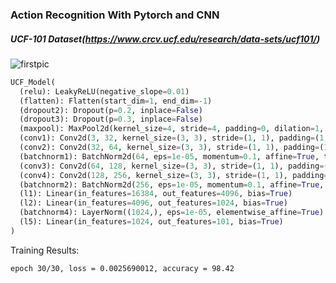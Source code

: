 ### Action Recognition With Pytorch and CNN 


##### UCF-101 Dataset(https://www.crcv.ucf.edu/research/data-sets/ucf101/)
![firstpic](https://github.com/HoseinNasiriShahraki/Action-Recognition-UCF-101/blob/main/159976180-393c0267-6a7f-4098-9f17-6f4722acb3cb.jpeg?raw=true "First-Pic")




```python
UCF_Model(
  (relu): LeakyReLU(negative_slope=0.01)
  (flatten): Flatten(start_dim=1, end_dim=-1)
  (dropout2): Dropout(p=0.2, inplace=False)
  (dropout3): Dropout(p=0.3, inplace=False)
  (maxpool): MaxPool2d(kernel_size=4, stride=4, padding=0, dilation=1, ceil_mode=False)
  (conv1): Conv2d(3, 32, kernel_size=(3, 3), stride=(1, 1), padding=(1, 1))
  (conv2): Conv2d(32, 64, kernel_size=(3, 3), stride=(1, 1), padding=(1, 1))
  (batchnorm1): BatchNorm2d(64, eps=1e-05, momentum=0.1, affine=True, track_running_stats=True)
  (conv3): Conv2d(64, 128, kernel_size=(3, 3), stride=(1, 1), padding=(1, 1))
  (conv4): Conv2d(128, 256, kernel_size=(3, 3), stride=(1, 1), padding=(1, 1))
  (batchnorm2): BatchNorm2d(256, eps=1e-05, momentum=0.1, affine=True, track_running_stats=True)
  (l1): Linear(in_features=16384, out_features=4096, bias=True)
  (l2): Linear(in_features=4096, out_features=1024, bias=True)
  (batchnorm4): LayerNorm((1024,), eps=1e-05, elementwise_affine=True)
  (l5): Linear(in_features=1024, out_features=101, bias=True)
)

```

Training Results:
```
epoch 30/30, loss = 0.0025690012, accuracy = 98.42

```
